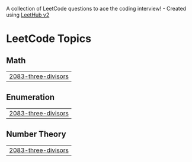 A collection of LeetCode questions to ace the coding interview! - Created using [LeetHub v2](https://github.com/arunbhardwaj/LeetHub-2.0)
<!---LeetCode Topics Start-->
# LeetCode Topics
## Math
|  |
| ------- |
| [2083-three-divisors](https://github.com/jomyseb811/Leetcode/tree/master/2083-three-divisors) |
## Enumeration
|  |
| ------- |
| [2083-three-divisors](https://github.com/jomyseb811/Leetcode/tree/master/2083-three-divisors) |
## Number Theory
|  |
| ------- |
| [2083-three-divisors](https://github.com/jomyseb811/Leetcode/tree/master/2083-three-divisors) |
<!---LeetCode Topics End-->